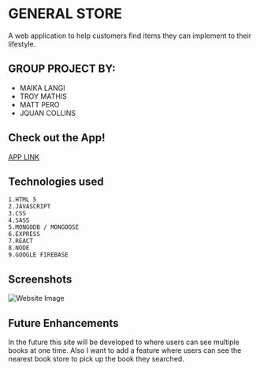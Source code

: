 # GENERAL STORE
   A web application to help customers find items they can implement to their lifestyle.

## GROUP PROJECT BY:
- MAIKA LANGI
- TROY MATHIS
- MATT PERO
- JQUAN COLLINS

## Check out the App!

[APP LINK]([https://62b4b7f332a5380352d1910a--quiet-sunshine-ae45f8.netlify.app/])

  ## Technologies used
  
    1.HTML 5
    2.JAVASCRIPT
    3.CSS
    4.SASS
    5.MONGODB / MONGOOSE
    6.EXPRESS
    7.REACT
    8.NODE
    9.GOOGLE FIREBASE

## Screenshots 

![Website Image](https://i.imgur.com/sEEA3ab.png)




## Future Enhancements 
In the future this site will be developed to where users can see multiple books at one time. Also I want to add a feature where users can see the nearest book store to pick up the book they searched.
